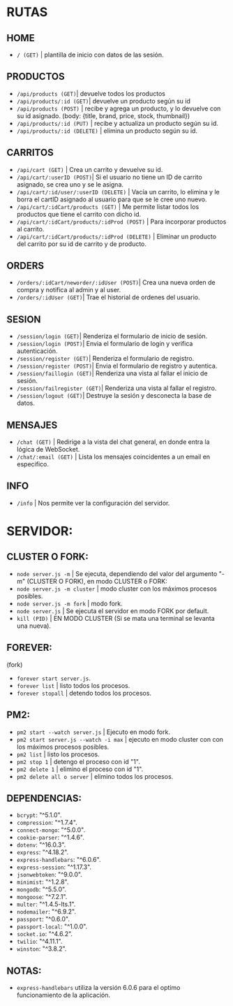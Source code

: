 # RUTAS

## HOME 

- `/ (GET)`  | plantilla de inicio con datos de las sesión.

## PRODUCTOS

- `/api/products (GET)`| devuelve todos los productos
- `/api/products/:id (GET)`| devuelve un producto según su id
- `/api/products (POST)` | recibe y agrega un producto, y lo devuelve con su id asignado. (body: {title, brand, price, stock, thumbnail})
- `/api/products/:id (PUT)` | recibe y actualiza un producto según su id.
- `/api/products/:id (DELETE)` | elimina un producto según su id.

## CARRITOS

- `/api/cart (GET)` | Crea un carrito y devuelve su id.
- `/api/cart/:userID (POST)`| Si el usuario no tiene un ID de carrito asignado, se crea uno y se le asigna.
- `/api/cart/:id/user/:userID (DELETE)` | Vacía un carrito, lo elimina y le borra el cartID asignado al usuario para que se le cree uno nuevo.
- `/api/cart/:idCart/products (GET)` | Me permite listar todos los productos que tiene el carrito con dicho id.
- `/api/cart/:idCart/products/:idProd (POST)` | Para incorporar productos al carrito.
- `/api/cart/:idCart/products/:idProd (DELETE)` | Eliminar un producto del carrito por su id de carrito y de producto.

## ORDERS

- `/orders/:idCart/neworder/:idUser (POST)`| Crea una nueva orden de compra y notifica al admin y al user.
- `/orders/:idUser (GET)`| Trae el historial de ordenes del usuario.

## SESION

- `/session/login (GET)`| Renderiza el formulario de inicio de sesión.
- `/session/login (POST)`| Envia el formulario de login y verifica autenticación.
- `/session/register (GET)`| Renderiza el formulario de registro.
- `/session/register (POST)`| Envia el formulario de registro y autentica.
- `/session/faillogin (GET)`| Renderiza una vista al fallar el inicio de sesión.
- `/session/failregister (GET)`| Renderiza una vista al fallar el registro.
- `/session/logout (GET)`| Destruye la sesión y desconecta la base de datos.

## MENSAJES

- `/chat (GET)` | Redirige a la vista del chat general, en donde entra la lógica de WebSocket.
- `/chat/:email (GET)` | Lista los mensajes coincidentes a un email en especifico.

## INFO

- `/info` | Nos permite ver la configuración del servidor.


# SERVIDOR:
## CLUSTER O FORK:
- `node server.js -m` | Se ejecuta, dependiendo del valor del argumento "-m" (CLUSTER O FORK), en modo CLUSTER o FORK:
- `node server.js -m cluster` | modo cluster con los máximos procesos posibles.
- `node server.js -m fork` | modo fork.
- `node server.js` | Se ejecuta el servidor en modo FORK por default.
- `kill (PID)` | EN MODO CLUSTER (Si se mata una terminal se levanta una nueva).

## FOREVER:
(fork)
- `forever start server.js`.
- `forever list` | listo todos los procesos.
- `forever stopall` | detendo todos los procesos.

## PM2:
- `pm2 start --watch server.js` | Ejecuto en modo fork.
- `pm2 start server.js --watch -i max` | ejecuto en modo cluster con con los máximos procesos posibles.
- `pm2 list` | listo los procesos.
- `pm2 stop 1` | detengo el proceso con id "1".
- `pm2 delete 1` | elimino el proceso con id "1".
- `pm2 delete all o server` | elimino todos los procesos.

## DEPENDENCIAS:

- `bcrypt`: "^5.1.0". 
- `compression`: "^1.7.4". 
- `connect-mongo`: "^5.0.0". 
- `cookie-parser`: "^1.4.6". 
- `dotenv`: "^16.0.3". 
- `express`: "^4.18.2". 
- `express-handlebars`: "^6.0.6". 
- `express-session`: "^1.17.3". 
- `jsonwebtoken`: "^9.0.0". 
- `minimist`: "^1.2.8". 
- `mongodb`: "^5.5.0". 
- `mongoose`: "^7.2.1". 
- `multer`: "^1.4.5-lts.1". 
- `nodemailer`: "^6.9.2". 
- `passport`: "^0.6.0". 
- `passport-local`: "^1.0.0". 
- `socket.io`: "^4.6.2". 
- `twilio`: "^4.11.1". 
- `winston`: "^3.8.2". 

## NOTAS: 

- `express-handlebars` utiliza la versión 6.0.6 para el optimo funcionamiento de la aplicación.
